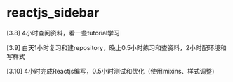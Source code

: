 # reactjs_sidebar

 [3.8] 4小时查阅资料，看一些tutorial学习

 [3.9] 白天1小时复习和建repository，晚上0.5小时练习和查资料，2小时配环境和写样式

 [3.10] 4小时完成Reactjs编写，0.5小时测试和优化（使用mixins、样式调整)